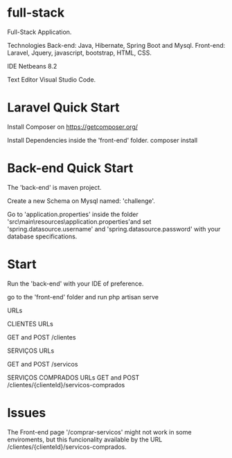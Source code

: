 # full-stack
Full-Stack Application.

Technologies
Back-end: Java, Hibernate, Spring Boot and Mysql.
Front-end: Laravel, Jquery, javascript, bootstrap, HTML, CSS.

IDE 
Netbeans 8.2

Text Editor
Visual Studio Code.

# Laravel Quick Start

Install Composer on
https://getcomposer.org/

Install Dependencies inside the 'front-end' folder.
composer install

# Back-end Quick Start

The 'back-end' is maven project. 

Create a new Schema on Mysql named: 'challenge'.

Go to 'application.properties' inside the folder 'src\main\resources\application.properties'and set 'spring.datasource.username' and 'spring.datasource.password' with your database specifications.

# Start

Run the 'back-end' with your IDE of preference.

go to the 'front-end' folder and run 
php artisan serve

URLs

CLIENTES URLs

GET and POST
/clientes

SERVIÇOS URLs

GET and POST 
/servicos


SERVIÇOS COMPRADOS URLs
GET and POST
/clientes/{clienteId}/servicos-comprados

# Issues
The Front-end page '/comprar-servicos' might not work in some enviroments, but this funcionality available by the URL /clientes/{clienteId}/servicos-comprados.


